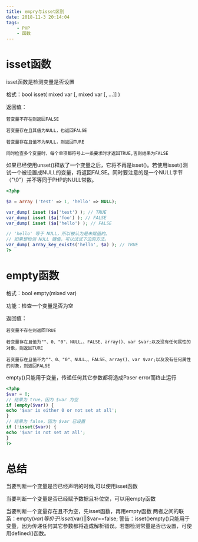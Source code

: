 ```yaml
---
title: empry与isset区别
date: 2018-11-3 20:14:04
tags:
    - PHP
    - 函数
---
```

isset函数
===
isset函数是检测变量是否设置

格式：bool isset( mixed var [, mixed var [, ...]] )

返回值：

    若变量不存在则返回FALSE
    
    若变量存在且其值为NULL，也返回FALSE
    
    若变量存在且值不为NULL，则返回TURE
    
    同时检查多个变量时，每个单项都符号上一条要求时才返回TRUE,否则结果为FALSE

如果已经使用unset()释放了一个变量之后，它将不再是isset()。若使用isset()测试一个被设置成NULL的变量，将返回FALSE。同时要注意的是一个NULL字节（"\0"）并不等同于PHP的NULL常数。

```php
<?php

$a = array ('test' => 1, 'hello' => NULL);

var_dump( isset ($a['test') ); // TRUE
var_dump( isset ($a['foo') ); // FALSE
var_dump( isset ($a['hello') ); // FALSE

// 'hello' 等于 NULL，所以被认为是未赋值的。
// 如果想检测 NULL 键值，可以试试下边的方法。
var_dump( array_key_exists('hello', $a) ); // TRUE
?>
```

empty函数
===
格式：bool empty(mixed var)

功能：检查一个变量是否为空

返回值：

    若变量不存在则返回TRUE
    
    若变量存在且值为""、0、"0"、NULL、、FALSE、array()、var $var;以及没有任何属性的对象，则返回TURE
    
    若变量存在且值不为""、0、"0"、NULL、、FALSE、array()、var $var;以及没有任何属性的对象，则返回FALSE
empty()只能用于变量，传递任何其它参数都将造成Paser error而终止运行

```php
<?php 
$var = 0; 
// 结果为 true，因为 $var 为空 
if (empty($var)) { 
echo '$var is either 0 or not set at all'; 
} 
// 结果为 false，因为 $var 已设置 
if (!isset($var)) { 
echo '$var is not set at all'; 
} 
?>
```
总结
===   

当要判断一个变量是否已经声明的时候,可以使用isset函数

当要判断一个变量是否已经赋予数据且补位空，可以用empty函数

当要判断一个变量存在且不为空，先isset函数，再用empty函数
两者之间的联系：empty($var) 等价于 !isset($var)||$var==false;
警告：isset()empty()只能用于变量，因为传递任何其它参数都将造成解析错误。若想检测常量是否已设置，可使用defined()函数。